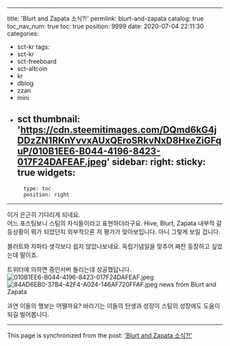 
---
title: 'Blurt and Zapata 소식?!'
permlink: blurt-and-zapata
catalog: true
toc_nav_num: true
toc: true
position: 9999
date: 2020-07-04 22:11:30
categories:
- sct-kr
tags:
- sct-kr
- sct-freeboard
- sct-altcoin
- kr
- dblog
- zzan
- mini
- sct
thumbnail: 'https://cdn.steemitimages.com/DQmd6kG4jDDzZN1RKnYvvxAUxQEroSRkvNxD8HxeZiGFquP/010B1EE6-B044-4196-8423-017F24DAFEAF.jpeg'
sidebar:
    right:
        sticky: true
widgets:
    -
        type: toc
        position: right
---


이거 은근히 기다리게 되네요.  
어느 포스팅보니 스팀의 자식들이라고 표현하더라구요. 
Hive, Blurt, Zapata
내부적 갈등상황이 뭐가 되었던지 외부적으론 저 평가가 맞아보입니다.  아니 그렇게 보일 겁니다.  

블러트와 자파타 생각보다 쉽지 않았나보네요. 독립기념일을 맞추어 짜잔 등장하고 싶었는데 말이죠. 

트위터에 의하면 증인서버 돌리는데 성공했답니다.   
![010B1EE6-B044-4196-8423-017F24DAFEAF.jpeg](https://cdn.steemitimages.com/DQmd6kG4jDDzZN1RKnYvvxAUxQEroSRkvNxD8HxeZiGFquP/010B1EE6-B044-4196-8423-017F24DAFEAF.jpeg)
![84AD6EB0-37B4-42F4-A024-146AF720FFAF.jpeg](https://cdn.steemitimages.com/DQmXGD2SKgysgZBK5jJ3Co34uJYgpsYuoXnSBRUtVFUE83o/84AD6EB0-37B4-42F4-A024-146AF720FFAF.jpeg)
news from Blurt and Zapata

과연 이들의 행보는 어떨까요? 
바라기는 이들의 탄생과 성장이 스팀의 성장에도 도움이 되길 빌어봅니다.

- - -

This page is synchronized from the post: ['Blurt and Zapata 소식?!'](https://steemit.com/@kingbit/blurt-and-zapata)
